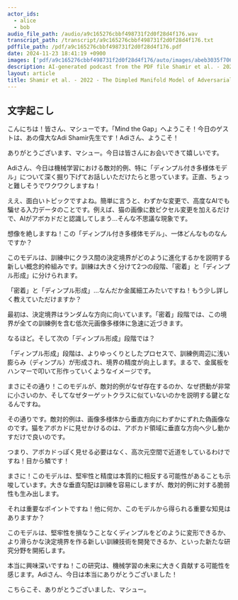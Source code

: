 ```yaml
---
actor_ids:
  - alice
  - bob
audio_file_path: /audio/a9c165276cbbf498731f2d0f28d4f176.wav
transcript_path: /transcript/a9c165276cbbf498731f2d0f28d4f176.txt
pdffile_path: /pdf/a9c165276cbbf498731f2d0f28d4f176.pdf
date: 2024-11-23 18:41:19 +0900
images: ['pdf/a9c165276cbbf498731f2d0f28d4f176/auto/images/abeb3035f70683fa7272eb72f7bb2f40808bf217ac11a4b5e1f6ec80885b4a31.jpg', 'pdf/a9c165276cbbf498731f2d0f28d4f176/auto/images/0ed942fc7125e3bd923f1f18be6f44826a233149d7996e29775d7bcc046b19d6.jpg', 'pdf/a9c165276cbbf498731f2d0f28d4f176/auto/images/b3da3e5fc729fa6f0d8c820c4d1fd25adb217fa4dc7060930d3ca2556031e88b.jpg', 'pdf/a9c165276cbbf498731f2d0f28d4f176/auto/images/1810e6d080012bbb2528824cc3cf1e1176571699d3824e4751cce6961a5c9b6f.jpg', 'pdf/a9c165276cbbf498731f2d0f28d4f176/auto/images/09c80ac38e91a276e978772870e2493d6aacca67952c81624c29a2c66ab0842f.jpg', 'pdf/a9c165276cbbf498731f2d0f28d4f176/auto/images/b8909d8ec4ae5fa4704936ad71cac4c72e034c46ec785ad617248cd290acc481.jpg', 'pdf/a9c165276cbbf498731f2d0f28d4f176/auto/images/7d5a1d126bb8973aabd1c589a6809444e050f1d7b45b76b7e58548af8732f34b.jpg', 'pdf/a9c165276cbbf498731f2d0f28d4f176/auto/images/d82c11d2afe4050e0f7144d52c1b53a742607eb162eb49cb0ad2b8acb0ab173a.jpg', 'pdf/a9c165276cbbf498731f2d0f28d4f176/auto/images/d2a9ec391bc4d4304cd10873b4a9c887e0bd88861276372c6d73e8b5f4076934.jpg', 'pdf/a9c165276cbbf498731f2d0f28d4f176/auto/images/14bcfa1873350c5ca63f152fc05c473bdd5916203b7556d2d500bde6e2b03bc3.jpg', 'pdf/a9c165276cbbf498731f2d0f28d4f176/auto/images/905cb2d20178b9ba1e583d382af921921086391c310b2816c58616a88a66f903.jpg', 'pdf/a9c165276cbbf498731f2d0f28d4f176/auto/images/687e4fc58dae03563519bc29cbcf429f7f642cfdfae153bbec1ac59648a006f5.jpg', 'pdf/a9c165276cbbf498731f2d0f28d4f176/auto/images/faad993c9fc9f58a0c79f028564b41f52b090ab14af1338285e4d1cfeb49e94f.jpg', 'pdf/a9c165276cbbf498731f2d0f28d4f176/auto/images/e0e5df9f9a120c72c44ce5465d97093b9f4d3817d02120c1cd733e24be193a1c.jpg', 'pdf/a9c165276cbbf498731f2d0f28d4f176/auto/images/00d966ca1c3c5de82b500c62f93d6264dbfb248b02b9cdd7da8195e479b428e8.jpg', 'pdf/a9c165276cbbf498731f2d0f28d4f176/auto/images/2bc2bdd1a09368a629e23381187c51a4bdb7f6ac1807344fd05f90a19a9c5414.jpg', 'pdf/a9c165276cbbf498731f2d0f28d4f176/auto/images/5ea411ec7eda83afd783ff4f80c809120391f5f7f6b440a5fea962948b2859f7.jpg', 'pdf/a9c165276cbbf498731f2d0f28d4f176/auto/images/d039a262741d3cf1b6bbf495486d7c8730ce70e85950e90084131ecda7eab13c.jpg', 'pdf/a9c165276cbbf498731f2d0f28d4f176/auto/images/f8c5b488f5e00f528b28e7f3e4090b3d9292ca1871f92478af348b7bd98d80c2.jpg', 'pdf/a9c165276cbbf498731f2d0f28d4f176/auto/images/78c3cf4590ed5d0e9d4fe7ba362e70e01ec5b208199cc23e906b541340e27a32.jpg', 'pdf/a9c165276cbbf498731f2d0f28d4f176/auto/images/0ce01ab6bd70179a340d82a284a70a518fae83c4048c933f98d462f49e61ed78.jpg', 'pdf/a9c165276cbbf498731f2d0f28d4f176/auto/images/e9ae3b8261a3b65ec81f2afb1f41b8b4b7c24db8b0763ef19cd37bf2b38f3d58.jpg', 'pdf/a9c165276cbbf498731f2d0f28d4f176/auto/images/972a4ec8fd83e5f2c39d5293015fef1779d1120bc8eb95d4438b5bded396e42f.jpg', 'pdf/a9c165276cbbf498731f2d0f28d4f176/auto/images/3092939a6619a82771c928da3cb48ed567e6af74ede3a0ebbfd84c720d7fff2e.jpg', 'pdf/a9c165276cbbf498731f2d0f28d4f176/auto/images/5a88c03ad48b99d8a0b9a41ad3c8bafc1bedba5d3e7885f93feaab9496886189.jpg', 'pdf/a9c165276cbbf498731f2d0f28d4f176/auto/images/cb3583196559b78c5591af71c60b4cd63bce491afd2a311fa59a6dd279abfa54.jpg', 'pdf/a9c165276cbbf498731f2d0f28d4f176/auto/images/2f38dfc77b1228f89c7abc122ef1241f2f1e8402cd13321bc66fc7374c18436a.jpg', 'pdf/a9c165276cbbf498731f2d0f28d4f176/auto/images/474dfae88fec38cff1f684d314b5c1c3ece2fe697fd51f06661c7236ac592a4d.jpg', 'pdf/a9c165276cbbf498731f2d0f28d4f176/auto/images/0598856ea7cdf79f69fdfd0e5b2e37a38203a74a828af96f89c8a39cc90d604d.jpg', 'pdf/a9c165276cbbf498731f2d0f28d4f176/auto/images/a141c7f30af9e1d5a7ee6d49a418143c5f62672c3bc9f819946814c896b162ca.jpg', 'pdf/a9c165276cbbf498731f2d0f28d4f176/auto/images/443e51aa1833ead7fa2e315ed9e9967937e2c8b20ce1e68a5a090dddcc4197cb.jpg', 'pdf/a9c165276cbbf498731f2d0f28d4f176/auto/images/fdf76ec62aa2763d1d75fe13b1f3803fcaa6363f210ef9771435fdc51f11b62c.jpg']
description: AI-generated podcast from the PDF file Shamir et al. - 2022 - The Dimpled Manifold Model of Adversarial Examples_JP
layout: article
title: Shamir et al. - 2022 - The Dimpled Manifold Model of Adversarial Examples_JP
---
```


## 文字起こし
こんにちは！皆さん、マシューです。「Mind the Gap」へようこそ！今日のゲストは、あの偉大なAdi Shamir先生です！Adiさん、ようこそ！

ありがとうございます、マシュー。今日は皆さんにお会いできて嬉しいです。

Adiさん、今日は機械学習における敵対的例、特に「ディンプル付き多様体モデル」について深く掘り下げてお話しいただけたらと思っています。正直、ちょっと難しそうでワクワクしますね！

ええ、面白いトピックですよね。簡単に言うと、わずかな変更で、高度なAIでも騙せる入力データのことです。例えば、猫の画像に数ピクセル変更を加えるだけで、AIがアボカドだと認識してしまう…そんな不思議な現象です。

想像を絶しますね！この「ディンプル付き多様体モデル」、一体どんなものなんですか？

このモデルは、訓練中にクラス間の決定境界がどのように進化するかを説明する新しい概念的枠組みです。訓練は大きく分けて2つの段階、「密着」と「ディンプル形成」に分けられます。

「密着」と「ディンプル形成」…なんだか金属細工みたいですね！もう少し詳しく教えていただけますか？

最初は、決定境界はランダムな方向に向いています。「密着」段階では、この境界が全ての訓練例を含む低次元画像多様体に急速に近づきます。

なるほど。そして次の「ディンプル形成」段階では？

「ディンプル形成」段階は、よりゆっくりとしたプロセスで、訓練例周辺に浅い膨らみ（ディンプル）が形成され、境界の精度が向上します。まるで、金属板をハンマーで叩いて形作っていくようなイメージです。

まさにその通り！このモデルが、敵対的例がなぜ存在するのか、なぜ摂動が非常に小さいのか、そしてなぜターゲットクラスに似ていないのかを説明する鍵となるんですね。

その通りです。敵対的例は、画像多様体から垂直方向にわずかにずれた偽画像なのです。猫をアボカドに見せかけるのは、アボカド領域に垂直な方向へ少し動かすだけで良いのです。

つまり、アボカドっぽく見せる必要はなく、高次元空間で近道をしているわけですね！目から鱗です！

まさに！このモデルは、堅牢性と精度は本質的に相反する可能性があることも示唆しています。大きな垂直勾配は訓練を容易にしますが、敵対的例に対する脆弱性も生み出します。

それは重要なポイントですね！他に何か、このモデルから得られる重要な知見はありますか？

このモデルは、堅牢性を損なうことなくディンプルをどのように変形できるか、より滑らかな決定境界を作る新しい訓練技術を開発できるか、といった新たな研究分野を開拓します。

本当に興味深いですね！この研究は、機械学習の未来に大きく貢献する可能性を感じます。Adiさん、今日は本当にありがとうございました！

こちらこそ、ありがとうございました、マシュー。




